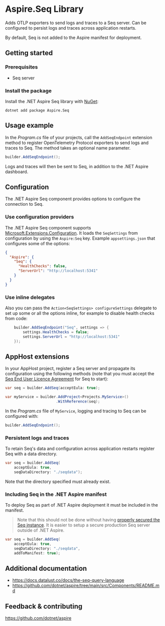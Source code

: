 Aspire.Seq Library
==================

Adds OTLP exporters to send logs and traces to a Seq server. Can be configured to persist logs and traces across application restarts.

By default, Seq is not added to the Aspire manifest for deployment.

## Getting started

### Prerequisites

- Seq server

### Install the package

Install the .NET Aspire Seq library with [NuGet](https://www.nuget.org):

```dotnetcli
dotnet add package Aspire.Seq
```

## Usage example

In the _Program.cs_ file of your projects, call the `AddSeqEndpoint` extension method to register OpenTelemetry Protocol exporters to send logs and traces to Seq. The method takes an optional name parameter.

```csharp
builder.AddSeqEndpoint();
```

Logs and traces will then be sent to Seq, in addition to the .NET Aspire dashboard.

## Configuration

The .NET Aspire Seq component provides options to configure the connection to Seq.

### Use configuration providers

The .NET Aspire Seq component supports [Microsoft.Extensions.Configuration](https://learn.microsoft.com/dotnet/api/microsoft.extensions.configuration). It loads the `SeqSettings` from configuration by using the `Aspire:Seq` key. Example `appsettings.json` that configures some of the options:

```json
{
  "Aspire": {
    "Seq": {
      "HealthChecks": false,
      "ServerUrl": "http://localhost:5341"
    }
  }
}
```

### Use inline delegates

Also you can pass the `Action<SeqSettings> configureSettings` delegate to set up some or all the options inline, for example to disable health checks from code:

```csharp
    builder.AddSeqEndpoint("Seq", settings => {
        settings.HealthChecks = false;
        settings.ServerUrl = "http://localhost:5341"
    });
```

## AppHost extensions

In your AppHost project, register a Seq server and propagate its configuration using the following methods (note that you must accept the [Seq End User Licence Agreement](https://datalust.co/doc/eula-current.pdf) for Seq to start):

```csharp
var seq = builder.AddSeq(acceptEula: true);

var myService = builder.AddProject<Projects.MyService>()
                       .WithReference(seq);
```

In the _Program.cs_ file of `MyService`, logging and tracing to Seq can be configured with:

```csharp
builder.AddSeqEndpoint();
```

### Persistent logs and traces

To retain Seq's data and configuration across application restarts register Seq with a data directory.

```csharp
var seq = builder.AddSeq(
    acceptEula: true,
    seqDataDirectory: "./seqdata");
```

Note that the directory specified must already exist.

### Including Seq in the .NET Aspire manifest

To deploy Seq as part of .NET Aspire deployment it must be included in the manifest.

> Note that this should not be done without having [properly secured the Seq instance](https://docs.datalust.co/docs/production-deployment). It is easier to setup a secure production Seq server outside of .NET Aspire.

```csharp
var seq = builder.AddSeq(
    acceptEula: true,
    seqDataDirectory: "./seqdata",
    addToManifest: true);
```

## Additional documentation

* https://docs.datalust.co/docs/the-seq-query-language
* https://github.com/dotnet/aspire/tree/main/src/Components/README.md

## Feedback & contributing

https://github.com/dotnet/aspire
